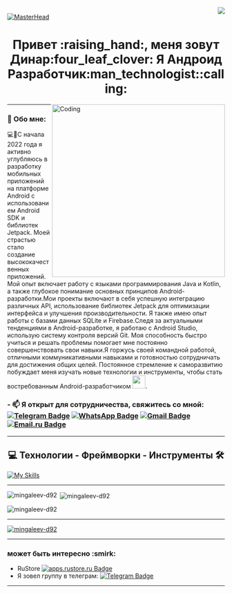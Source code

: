 <img align="right" src="https://visitor-badge.laobi.icu/badge?page_id=Mingaleev-D92/Mingaleev-D92" />

[![MasterHead](https://cdn-images-1.medium.com/max/1024/1*hak4JqwYiAa_NbSPh9M5Zw.gif)](https://rishavchanda.io)
<h1 align="center">Привет :raising_hand:, меня зовут Динар:four_leaf_clover: Я Андроид Разработчик:man_technologist::calling:</h1>
<img align="right" alt="Coding" width="400" src="https://cdn.dribbble.com/users/1162077/screenshots/3848914/programmer.gif">

---

### :notebook: Обо мне:
💻📱С начала 2022 года я активно углубляюсь в разработку мобильных приложений на платформе Android с использованием Android SDK и библиотек Jetpack. Моей страстью стало создание высококачественных приложений. Мой опыт включает работу с языками программирования Java и Kotlin, а также глубокое понимание основных принципов Android-разработки.Мои проекты включают в себя успешную интеграцию различных API, использование библиотек Jetpack для оптимизации интерфейса и улучшения производительности. Я также имею опыт работы с базами данных SQLite и Firebase.Следя за актуальными тенденциями в Android-разработке, я работаю с Android Studio, использую систему контроля версий Git. Моя способность быстро учиться и решать проблемы помогает мне постоянно совершенствовать свои навыки.Я горжусь своей командной работой, отличными коммуникативными навыками и готовностью сотрудничать для достижения общих целей. Постоянное стремление к саморазвитию побуждает меня изучать новые технологии и инструменты, чтобы стать востребованным Android-разработчиком <img src="https://media.giphy.com/media/WUlplcMpOCEmTGBtBW/giphy.gif" width="30px">.

### - 📫 Я открыт для сотрудничества, свяжитесь со мной: [![Telegram Badge](https://img.shields.io/badge/-Telegram-blue?style=flat&logo=Telegram&logoColor=white)](https://t.me/Dinar_abc) [![WhatsApp Badge](https://img.shields.io/badge/-WhatsApp-25D366?style=flat&logo=whatsapp&logoColor=white)](https://wa.me/qr/PMNNLYF446JEK1) [![Gmail Badge](https://img.shields.io/badge/-Gmail-red?style=flat&logo=Gmail&logoColor=white)](mailto:alone.tatarstan@gmail.com) [![Email.ru Badge](https://img.shields.io/badge/-Email.ru-005FF9?style=flat&logo=maildotru&logoColor=white)](mailto:mingaleev.d92@mail.ru)

---

<h2 align="center"> 💻 Технологии - Фреймворки - Инструменты 🛠</h2>

[![My Skills](https://skillicons.dev/icons?i=java,kotlin,androidstudio,idea,git,github,materialui,figma,mysql,sqlite,firebase,mongodb,postman,ktor,powershell,linux&theme=dark)](https://skillicons.dev)

---

<p><img align="left" src="https://github-readme-stats.vercel.app/api/top-langs?username=mingaleev-d92&show_icons=true&locale=en&layout=compact" alt="mingaleev-d92" /></p>

<p>&nbsp;<img align="center" src="https://github-readme-stats.vercel.app/api?username=mingaleev-d92&show_icons=true&locale=en" alt="mingaleev-d92" /></p>

<p><img align="center" src="https://github-readme-streak-stats.herokuapp.com/?user=mingaleev-d92&" alt="mingaleev-d92" /></p>

---

<p align="left"> <a href="https://github.com/ryo-ma/github-profile-trophy"><img src="https://github-profile-trophy.vercel.app/?username=mingaleev-d92" alt="mingaleev-d92" /></a> </p>

---

<h3 align="left"> может быть интересно :smirk:</h3>
 
+ RuStore  [![apps.rustore.ru Badge](https://img.shields.io/badge/-RuStore-00AEF0?style=flat&logo=cliqz&logoColor=white)](https://apps.rustore.ru/app/com.example.mywallpaper) 
+ Я зовел группу в телеграм: [![Telegram Badge](https://img.shields.io/badge/-Telegram-blue?style=flat&logo=Telegram&logoColor=white)](https://t.me/dinar_android_developer)

---


